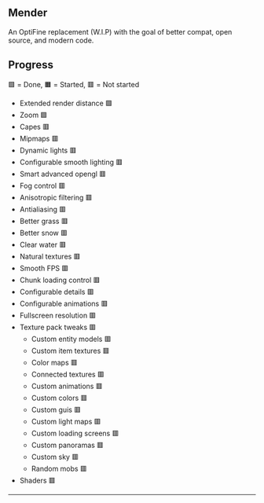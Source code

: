 ## Mender
An OptiFine replacement (W.I.P) with the goal of better compat, open source, and modern code.

## Progress
🟩 = Done, 🟧 = Started, 🟥 = Not started

- Extended render distance 🟩
- Zoom 🟩
- Capes 🟥
- Mipmaps 🟥
- Dynamic lights 🟥
- Configurable smooth lighting 🟥
- Smart advanced opengl 🟥
- Fog control 🟥
- Anisotropic filtering 🟥
- Antialiasing 🟥
- Better grass 🟥
- Better snow 🟥
- Clear water 🟥
- Natural textures 🟥
- Smooth FPS 🟥
- Chunk loading control 🟥
- Configurable details 🟥 
- Configurable animations 🟥
- Fullscreen resolution 🟥
- Texture pack tweaks 🟥
  - Custom entity models 🟥
  - Custom item textures 🟥
  - Color maps 🟥
  - Connected textures 🟥
  - Custom animations 🟥
  - Custom colors 🟥
  - Custom guis 🟥
  - Custom light maps 🟥
  - Custom loading screens 🟥
  - Custom panoramas 🟥
  - Custom sky 🟥
  - Random mobs 🟥
- Shaders 🟥

---